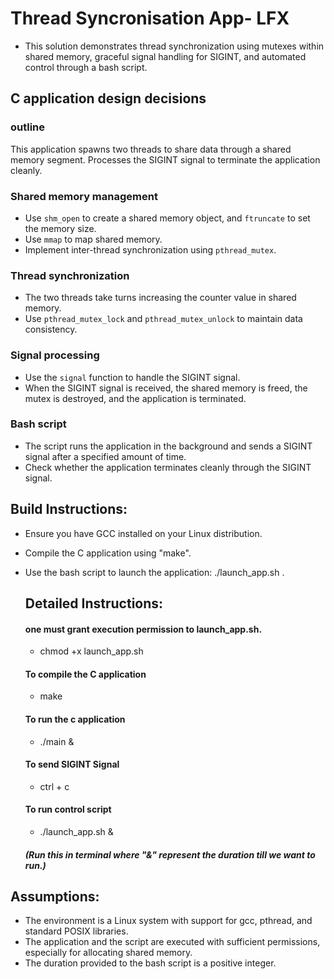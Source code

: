 # Thread Syncronisation App- LFX
- This solution demonstrates thread synchronization using mutexes within shared memory, graceful signal handling for SIGINT, and automated control through a bash script.

## C application design decisions

### outline
This application spawns two threads to share data through a shared memory segment. Processes the SIGINT signal to terminate the application cleanly.

### Shared memory management

- Use `shm_open` to create a shared memory object, and `ftruncate` to set the memory size.
- Use `mmap` to map shared memory.
- Implement inter-thread synchronization using `pthread_mutex`.

### Thread synchronization

- The two threads take turns increasing the counter value in shared memory.
- Use `pthread_mutex_lock` and `pthread_mutex_unlock` to maintain data consistency.

### Signal processing

- Use the `signal` function to handle the SIGINT signal.
- When the SIGINT signal is received, the shared memory is freed, the mutex is destroyed, and the application is terminated.

### Bash script

- The script runs the application in the background and sends a SIGINT signal after a specified amount of time.
- Check whether the application terminates cleanly through the SIGINT signal.


## Build Instructions:
- Ensure you have GCC installed on your Linux distribution.
- Compile the C application using "make".
- Use the bash script to launch the application: ./launch_app.sh <duration>.

  ## Detailed Instructions:

  #### one must grant execution permission to launch_app.sh.
  - chmod +x  launch_app.sh

  #### To compile the C application
  - make

  #### To run the c application
  - ./main &

  #### To send SIGINT Signal 
  - ctrl + c

  #### To run control script
  - ./launch_app.sh &  

  ##### (Run this in terminal where "&" represent the duration till we want to run.)


## Assumptions:
- The environment is a Linux system with support for gcc, pthread, and standard POSIX libraries.
- The application and the script are executed with sufficient permissions, especially for allocating shared memory.
- The duration provided to the bash script is a positive integer.
